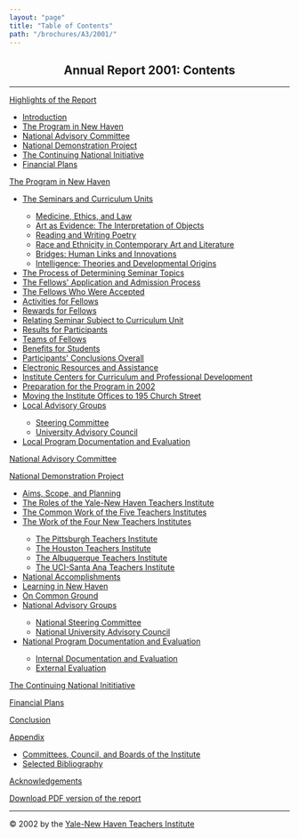 ```yaml
---
layout: "page"
title: "Table of Contents"
path: "/brochures/A3/2001/"
---
```

<main>
<center>
<h2><b>Annual Report 2001: Contents</b></h2></center>
<hr/>
<p><a href="/brochures/A3/2001/highlights.html">Highlights of the Report</a>
<ul>
    <li><a href="/brochures/A3/2001/highlights.html#a">Introduction</a></li>
    <li><a href="/brochures/A3/2001/highlights.html#b">The Program in New Haven</a></li>
    <li><a href="/brochures/A3/2001/highlights.html#c">National Advisory Committee</a></li>
    <li><a href="/brochures/A3/2001/highlights.html#d">National Demonstration Project</a></li>
    <li><a href="/brochures/A3/2001/highlights.html#e">The Continuing National Initiative</a></li>
    <li><a href="/brochures/A3/2001/highlights.html#f">Financial Plans</a></li>
</ul>
</p><p><a href="/brochures/A3/2001/programnh.html">The Program in New Haven</a>
<ul>
    <li><a href="/brochures/A3/2001/programnh.html#a">The Seminars and Curriculum Units</a></li>
    <ul>
        <li><a href="/brochures/A3/2001/programnh.html#b">Medicine, Ethics, and Law </a></li>
        <li><a href="/brochures/A3/2001/programnh.html#c">Art as Evidence: The Interpretation of Objects </a></li>
        <li><a href="/brochures/A3/2001/programnh.html#d">Reading and Writing Poetry </a></li>
        <li><a href="/brochures/A3/2001/programnh.html#e">Race and Ethnicity in Contemporary Art and Literature</a></li>
        <li><a href="/brochures/A3/2001/programnh.html#f">Bridges: Human Links and Innovations</a></li>
        <li><a href="/brochures/A3/2001/programnh.html#g">Intelligence: Theories and Developmental Origins</a></li>
    </ul>
    <li><a href="/brochures/A3/2001/programnh.html#i">The Process of Determining Seminar Topics</a></li>
    <li><a href="/brochures/A3/2001/programnh.html#j">The Fellows' Application and Admission Process</a></li>
    <li><a href="/brochures/A3/2001/programnh.html#k">The Fellows Who Were Accepted</a></li>
    <li><a href="/brochures/A3/2001/programnh.html#l">Activities for Fellows</a></li>
    <li><a href="/brochures/A3/2001/programnh.html#m">Rewards for Fellows</a></li>
    <li><a href="/brochures/A3/2001/programnh.html#n">Relating Seminar Subject to Curriculum Unit</a></li>
    <li><a href="/brochures/A3/2001/programnh.html#o">Results for Participants</a></li>
    <li><a href="/brochures/A3/2001/programnh.html#p">Teams of Fellows</a></li>
    <li><a href="/brochures/A3/2001/programnh.html#q">Benefits for Students</a></li>
    <li><a href="/brochures/A3/2001/programnh.html#r">Participants' Conclusions Overall</a></li>
    <li><a href="/brochures/A3/2001/programnh.html#s">Electronic Resources and Assistance</a></li>
    <li><a href="/brochures/A3/2001/programnh.html#t">Institute Centers for Curriculum and Professional Development</a></li>
    <li><a href="/brochures/A3/2001/programnh.html#u">Preparation for the Program in 2002</a></li>
    <li><a href="/brochures/A3/2001/programnh.html#v">Moving the Institute Offices to 195 Church Street</a></li>
    <li><a href="/brochures/A3/2001/programnh.html#w">Local Advisory Groups</a></li>
    <ul>
        <li><a href="/brochures/A3/2001/programnh.html#x">Steering Committee</a></li>
        <li><a href="/brochures/A3/2001/programnh.html#y">University Advisory Council</a></li>
    </ul>
    <li><a href="/brochures/A3/2001/programnh.html#z">Local Program Documentation and Evaluation</a></li>
</ul>
</p><p><a href="/brochures/A3/2001/nac.html">National Advisory Committee</a>
</p><p><a href="/brochures/A3/2001/nationaldem.html">National Demonstration Project</a>
<ul>
    <li><a href="/brochures/A3/2001/nationaldem.html#a">Aims, Scope, and Planning</a></li>
    <li><a href="/brochures/A3/2001/nationaldem.html#b">The Roles of the Yale-New Haven Teachers Institute</a></li>
    <li><a href="/brochures/A3/2001/nationaldem.html#c">The Common Work of the Five Teachers Institutes</a></li>
    <li><a href="/brochures/A3/2001/nationaldem.html#B0">The Work of the Four New Teachers Institutes</a></li>
    <ul>
        <li><a href="/brochures/A3/2001/nationaldem.html#Ba">The Pittsburgh Teachers Institute</a></li>
        <li><a href="/brochures/A3/2001/nationaldem.html#Bb">The Houston Teachers Institute</a></li>
        <li><a href="/brochures/A3/2001/nationaldem.html#Bc">The Albuquerque Teachers Institute</a></li>
        <li><a href="/brochures/A3/2001/nationaldem.html#Bd">The UCI-Santa Ana Teachers Institute</a></li>
    </ul>
    <li><a href="/brochures/A3/2001/nationaldem.html#d">National Accomplishments</a></li>
    <li><a href="/brochures/A3/2001/nationaldem.html#e">Learning in New Haven</a></li>
    <li><a href="/brochures/A3/2001/nationaldem.html#f">On Common Ground</a></i></li>
    <li><a href="/brochures/A3/2001/nationaldem.html#h">National Advisory Groups</a></li>
    <ul>
        <li><a href="/brochures/A3/2001/nationaldem.html#i">National Steering Committee</a></li>
        <li><a href="/brochures/A3/2001/nationaldem.html#j">National University Advisory Council</a></li>
    </ul>
    <li><a href="/brochures/A3/2001/nationaldem.html#k">National Program Documentation and Evaluation</a></li>
    <ul>
        <li><a href="/brochures/A3/2001/nationaldem.html#l">Internal Documentation and Evaluation</a></li>
        <li><a href="/brochures/A3/2001/nationaldem.html#m">External Evaluation</a></li>
    </ul>
</ul>
</p><p><a href="/brochures/A3/2001/continuingnatinit.html">The Continuing National Inititiative</a>
</p><p><a href="/brochures/A3/2001/financialp.html">Financial Plans</a>
</p><p><a href="/brochures/A3/2001/conclusion.html">Conclusion</a>
</p><p><a href="/brochures/A3/2001/appendix.html">Appendix</a>
<ul>
    <li><a href="/brochures/A3/2001/appendix.html#a">Committees, Council, and Boards of the Institute</a></li>
    <li><a href="/brochures/A3/2001/appendix.html#b">Selected Bibliography</a></li>
</ul>
</p><p><a href="/brochures/A3/2001/acknowledgements.html">Acknowledgements</a>
<br/>
</p>
<p><a href="/pdfs/ar/2001-annual-report.pdf" target="_blank">Download PDF version of the report</a></p>
<hr/>© 2002 by the <a href="/">Yale-New Haven Teachers Institute</a>
</main>
